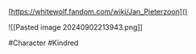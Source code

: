 [https://whitewolf.fandom.com/wiki/Jan_Pieterzoon]()

![[Pasted image 20240902213943.png]]


#Character #Kindred 